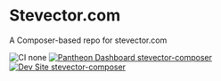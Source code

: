 # Stevector.com

A Composer-based repo for stevector.com

![CI none](https://img.shields.io/badge/ci-none-orange.svg)
[![Pantheon Dashboard stevector-composer](https://img.shields.io/badge/dashboard-stevector_composer-yellow.svg)](https://dashboard.pantheon.io/sites/942ab37c-7915-45dd-8508-5f1fb4fd2d4b#dev/code)
[![Dev Site stevector-composer](https://img.shields.io/badge/site-stevector_composer-blue.svg)](http://dev-stevector-composer.pantheonsite.io/)
